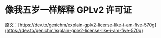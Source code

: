 # 像我五岁一样解释 GPLv2 许可证

原文：[https://dev.to/genichm/explain-gplv2-license-like-i-am-five-570g](https://dev.to/genichm/explain-gplv2-license-like-i-am-five-570g)